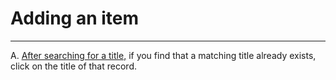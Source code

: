# Adding an item

***

A. [After searching for a title,](./searhing-for-a-title.md) if you find that a matching title already exists, click on the title of that record.
